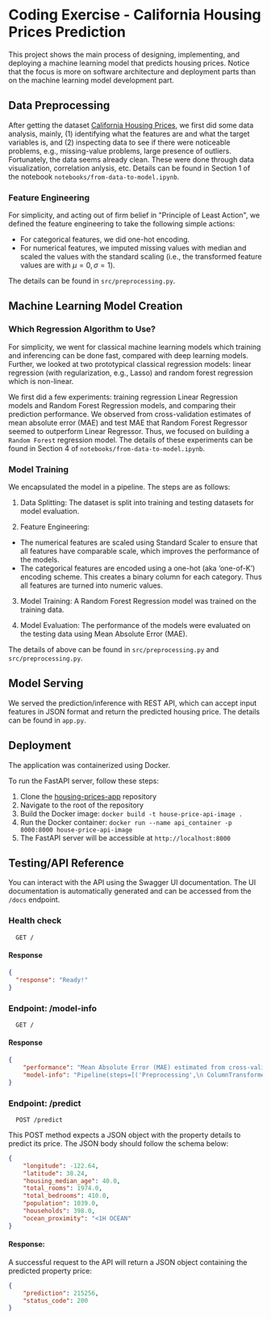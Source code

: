 # Coding Exercise - California Housing Prices Prediction 

This project shows the main process of designing, implementing, and deploying a machine learning model that predicts housing prices. Notice that the focus is more on software architecture and deployment parts than on the machine learning model development part.

## Data Preprocessing

After getting the dataset [California Housing Prices](https://www.kaggle.com/datasets/camnugent/california-housing-prices/data), we first did some data analysis, mainly, (1) identifying what the features are and what the target variables is, and (2) inspecting data to see if there were noticeable problems, e.g., missing-value problems, large presence of outliers. Fortunately, the data seems already clean. These were done through data visualization, correlation anlysis, etc. Details can be found in Section 1 of the notebook `notebooks/from-data-to-model.ipynb`.

### Feature Engineering

For simplicity, and acting out of firm belief in "Principle of Least Action", we defined the feature engineering to take the following simple actions:
* For categorical features, we did one-hot encoding.
* For numerical features, we imputed missing values with median and scaled the values with the standard scaling (i.e., the transformed feature values are with $\mu = 0, \sigma = 1$).

The details can be found in `src/preprocessing.py`.

## Machine Learning Model Creation

### Which Regression Algorithm to Use?
For simplicity, we went for classical machine learning models which training and inferencing can be done fast, compared with deep learning models. Further, we looked at two prototypical classical regression models: linear regression (with regularization, e.g., Lasso) and random forest regression which is non-linear.

We first did a few experiments: training regression Linear Regression models and Random Forest Regression models, and comparing their prediction performance. We observed from cross-validation estimates of mean absolute error (MAE) and test MAE that Random Forest Regressor seemed to outperform Linear Regressor. Thus, we focused on building a `Random Forest` regression model. The details of these experiments can be found in Section 4 of `notebooks/from-data-to-model.ipynb`.

### Model Training
We encapsulated the model in a pipeline. The steps are as follows:

1. Data Splitting: The dataset is split into training and testing datasets for model evaluation. 

2. Feature Engineering: 
  * The numerical features are scaled using Standard Scaler to ensure that all features have comparable scale, which improves the performance of the models. 
  * The categorical features are encoded using a one-hot (aka ‘one-of-K’) encoding scheme. This creates a binary column for each category. Thus all features are turned into numeric values.

3. Model Training: A Random Forest Regression model was trained on the training data.

4. Model Evaluation: The performance of the models were evaluated on the testing data using Mean Absolute Error (MAE).

The details of above can be found in `src/preprocessing.py` and `src/preprocessing.py`.

## Model Serving

We served the prediction/inference with REST API, which can accept input features in JSON format and return the predicted housing price. The details can be found in `app.py`.

## Deployment

The application was containerized using Docker. 

To run the FastAPI server, follow these steps:

1. Clone the [housing-prices-app](https://github.com/jamesczq/housing-prices-app) repository
2. Navigate to the root of the repository
3. Build the Docker image: `docker build -t house-price-api-image .`
4. Run the Docker container: `docker run --name api_container -p 8000:8000 house-price-api-image`
5. The FastAPI server will be accessible at `http://localhost:8000`

## Testing/API Reference

You can interact with the API using the Swagger UI documentation. The UI documentation is automatically generated and can be accessed from the `/docs` endpoint.

### Health check

```
  GET /
```

#### Response

```json
{
  "response": "Ready!"
}
```

### Endpoint: /model-info

```
  GET /
```

#### Response

```json
{
    "performance": "Mean Absolute Error (MAE) estimated from cross-validation: 55912.65 +/- 9802.62",
    "model-info": "Pipeline(steps=[('Preprocessing',\n ColumnTransformer(transformers=[('Numeric Feature Transform',\n Pipeline(steps=[('Imputer',\n SimpleImputer(strategy='median')),\n ('Std_Scaler',\n StandardScaler())]),\n ['longitude', 'latitude',\n 'housing_median_age',\n 'total_rooms',\n 'total_bedrooms',\n 'population', 'households',\n 'median_income']),\n ('Categorical Feature '\n 'Transform',\n Pipeline(steps=[('One-hot',\n OneHotEncoder(handle_unknown='ignore'))]),\n ['ocean_proximity'])])),\n ('Regression Model Random Forest',\n RandomForestRegressor(n_estimators=30))])"
}
```

### Endpoint: /predict

```
  POST /predict
```

This POST method expects a JSON object with the property details to predict its price. The JSON body should follow the schema below:

```json
{
    "longitude": -122.64,
    "latitude": 38.24,
    "housing_median_age": 40.0,
    "total_rooms": 1974.0,
    "total_bedrooms": 410.0,
    "population": 1039.0,
    "households": 398.0,
    "ocean_proximity": "<1H OCEAN"
}
```

#### Response:

A successful request to the API will return a JSON object containing the predicted property price:

```json
{
    "prediction": 215256,
    "status_code": 200
}
```
